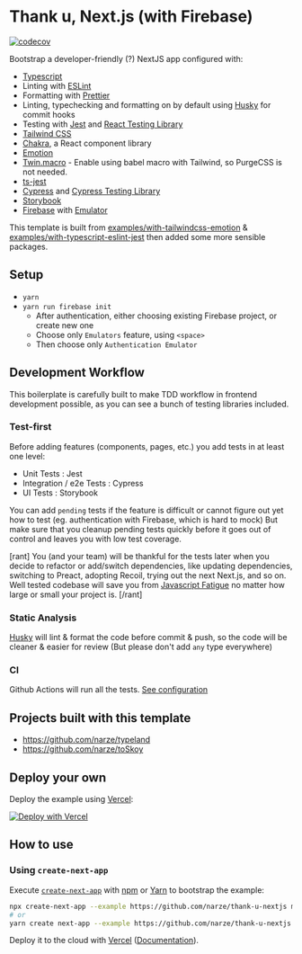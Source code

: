 # Thank u, Next.js (with Firebase)

[![codecov](https://codecov.io/gh/narze/thank-u-nextjs-with-firebase/branch/master/graph/badge.svg?token=GRZ9QIAyGR)](undefined)

Bootstrap a developer-friendly (?) NextJS app configured with:

- [Typescript](https://www.typescriptlang.org/)
- Linting with [ESLint](https://eslint.org/)
- Formatting with [Prettier](https://prettier.io/)
- Linting, typechecking and formatting on by default using [Husky](https://github.com/typicode/husky) for commit hooks
- Testing with [Jest](https://jestjs.io/) and [React Testing Library](https://testing-library.com/docs/react-testing-library/intro)
- [Tailwind CSS](https://tailwindcss.com)
- [Chakra](https://chakra-ui.com), a React component library
- [Emotion](https://emotion.sh)
- [Twin.macro](https://github.com/ben-rogerson/twin.macro) - Enable using babel macro with Tailwind, so PurgeCSS is not needed.
- [ts-jest](https://github.com/kulshekhar/ts-jest)
- [Cypress](http://cypress.io/) and [Cypress Testing Library](https://github.com/testing-library/cypress-testing-library)
- [Storybook](https://storybook.js.org)
- [Firebase](https://firebase.google.com) with [Emulator](https://firebase.google.com/docs/emulator-suite)

This template is built from [examples/with-tailwindcss-emotion](https://github.com/vercel/next.js/blob/canary/examples/with-tailwindcss-emotion/README.md) & [examples/with-typescript-eslint-jest](https://github.com/vercel/next.js/blob/canary/examples/with-typescript-eslint-jest/README.md) then added some more sensible packages.

## Setup

- `yarn`
- `yarn run firebase init`
  - After authentication, either choosing existing Firebase project, or create new one
  - Choose only `Emulators` feature, using `<space>`
  - Then choose only `Authentication Emulator`

## Development Workflow

This boilerplate is carefully built to make TDD workflow in frontend development possible, as you can see a bunch of testing libraries included.

### Test-first

Before adding features (components, pages, etc.) you add tests in at least one level:

- Unit Tests : Jest
- Integration / e2e Tests : Cypress
- UI Tests : Storybook

You can add `pending` tests if the feature is difficult or cannot figure out yet how to test (eg. authentication with Firebase, which is hard to mock)
But make sure that you cleanup pending tests quickly before it goes out of control and leaves you with low test coverage.

[rant]
You (and your team) will be thankful for the tests later when you decide to refactor or add/switch dependencies, like updating dependencies, switching to Preact, adopting Recoil, trying out the next Next.js, and so on.
Well tested codebase will save you from [Javascript Fatigue](https://hackernoon.com/how-it-feels-to-learn-javascript-in-2016-d3a717dd577f) no matter how large or small your project is.
[/rant]

### Static Analysis

[Husky](https://github.com/typicode/husky) will lint & format the code before commit & push, so the code will be cleaner & easier for review (But please don't add `any` type everywhere)

### CI

Github Actions will run all the tests. [See configuration](./.github/workflows/nodejs.yml)

## Projects built with this template

- https://github.com/narze/typeland
- https://github.com/narze/toSkoy

## Deploy your own

Deploy the example using [Vercel](https://vercel.com):

[![Deploy with Vercel](https://vercel.com/button)](https://vercel.com/import/project?template=https://github.com/narze/thank-u-nextjs)

## How to use

### Using `create-next-app`

Execute [`create-next-app`](https://github.com/vercel/next.js/tree/canary/packages/create-next-app) with [npm](https://docs.npmjs.com/cli/init) or [Yarn](https://yarnpkg.com/lang/en/docs/cli/create/) to bootstrap the example:

```bash
npx create-next-app --example https://github.com/narze/thank-u-nextjs my-app
# or
yarn create next-app --example https://github.com/narze/thank-u-nextjs my-app
```

Deploy it to the cloud with [Vercel](https://vercel.com/import?filter=next.js&utm_source=github&utm_medium=readme&utm_campaign=next-example) ([Documentation](https://nextjs.org/docs/deployment)).
